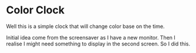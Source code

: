 # Color Clock

Well this is a simple clock that will change color base on the time. <br>

Initial idea come from the screensaver as I have a new monitor. Then I realise I might need something to display in the second screen. So I did this.  